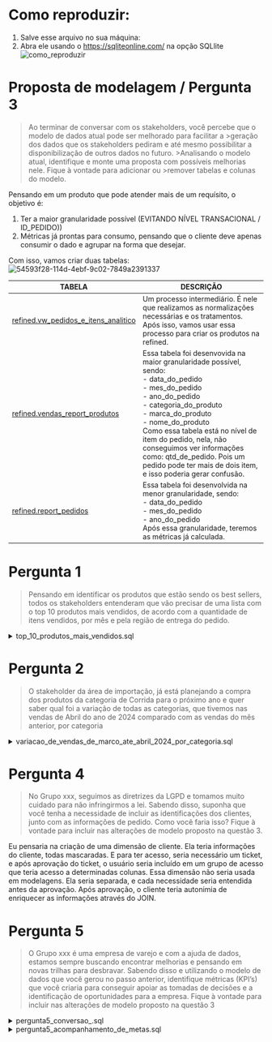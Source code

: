 # Como reproduzir:
1. Salve esse arquivo no sua máquina:
2. Abra ele usando o https://sqliteonline.com/ na opção SQLlite
![como_reproduzir](https://github.com/user-attachments/assets/c31145cd-b18e-49c4-9308-f487d4092a77)



# Proposta de modelagem / Pergunta 3

>Ao terminar de conversar com os stakeholders, você percebe que o modelo de dados atual pode ser melhorado para facilitar a >geração dos dados que os stakeholders pediram e até mesmo possibilitar a disponibilização de outros dados no futuro. >Analisando o modelo atual, identifique e monte uma proposta com possíveis melhorias nele. Fique à vontade para adicionar ou >remover tabelas e colunas do modelo.

Pensando em um produto que pode atender mais de um requísito, o objetivo é:
1. Ter a maior granularidade possível (EVITANDO NÍVEL TRANSACIONAL / ID_PEDIDO))
2. Métricas já prontas para consumo, pensando que o cliente deve apenas consumir o dado e agrupar na forma que desejar.

Com isso, vamos criar duas tabelas:
![54593f28-114d-4ebf-9c02-7849a2391337](https://github.com/user-attachments/assets/4c57335e-f5a4-43e0-8d28-00b697176fe0)


| TABELA | DESCRIÇÃO |
| --- | --- |
| [refined.vw_pedidos_e_itens_analitico](https://github.com/fsfer01/case/blob/main/consultas_sql_trusted/trusted_vw_pedidos_e_itens_analitico.sql) | Um processo intermediário. É nele que realizamos as normalizações necessárias e os tratamentos. Após isso, vamos usar essa processo para criar os produtos na refined. |
| [refined.vendas_report_produtos](https://github.com/fsfer01/case/blob/main/consultas_sql_refined/refined_vendas_report_produtos.sql) | Essa tabela foi desenvovida na maior granularidade possível, sendo:<br>- data_do_pedido <br>- mes_do_pedido <br>- ano_do_pedido <br>- categoria_do_produto <br>- marca_do_produto <br>- nome_do_produto <br> Como essa tabela está no nível de item do pedido, nela, não conseguimos ver informações como: qtd_de_pedido. Pois um pedido pode ter mais de dois item, e isso poderia gerar confusão.|
| [refined.report_pedidos](https://github.com/fsfer01/case/blob/main/consultas_sql_refined/refined_vendas_report_pedidos.sql) | Essa tabela foi desenvolvida na menor granularidade, sendo: <br>- data_do_pedido <br>- mes_do_pedido <br>- ano_do_pedido <br> Após essa granularidade, teremos as métricas já calculada.|



# Pergunta 1
>Pensando em identificar os produtos que estão sendo os best sellers, todos os
>stakeholders entenderam que vão precisar de uma lista com o top 10 produtos
>mais vendidos, de acordo com a quantidade de itens vendidos, por mês e pela
>região de entrega do pedido.

<details>
  <summary>top_10_produtos_mais_vendidos.sql</summary>

  
  Código SQL aqui: https://github.com/fsfer01/case/blob/main/perguntas/top_10_produtos_mais_vendidos.sql
  <img width="1258" height="628" alt="image" src="https://github.com/fsfer01/case/blob/main/imgs/pergunta1.jpg" />

  ```sql
 WITH produtos_mais_vendidos_por_mes_e_uf_de_entrega AS (

  SELECT
  ano_do_pedido,
  mes_do_pedido,
  nome_do_produto,
  uf_entrega,
  SUM(quantidade_do_produto) AS qtd_de_itens_vendidos,
  ROW_NUMBER() OVER (
      PARTITION BY ano_do_pedido, mes_do_pedido, uf_entrega
      ORDER BY SUM(quantidade_do_produto) DESC
  ) AS ranking

  FROM `trusted.vw_pedidos_e_itens_analitico`

  WHERE 1=1
  AND flag_cancelado <> 'S'

  GROUP BY 
    ano_do_pedido,
    mes_do_pedido,
    nome_do_produto,
    uf_entrega
  
)

SELECT
ano_do_pedido,
mes_do_pedido,
nome_do_produto,
uf_entrega,
qtd_de_itens_vendidos,
ranking


FROM produtos_mais_vendidos_por_mes_e_uf_de_entrega
WHERE 1=1
AND ranking <= 10
  
ORDER BY ano_do_pedido ASC, mes_do_pedido ASC, uf_entrega ASC, qtd_de_itens_vendidos DESC, ranking ASC
```
</details>


# Pergunta 2
>O stakeholder da área de importação, já está planejando a compra dos produtos
>da categoria de Corrida para o próximo ano e quer saber qual foi a variação de
>todas as categorias, que tivemos nas vendas de Abril do ano de 2024 comparado
>com as vendas do mês anterior, por categoria

<details>
  <summary>variacao_de_vendas_de_marco_ate_abril_2024_por_categoria.sql</summary>

  
  Código SQL aqui: https://github.com/fsfer01/case/blob/main/perguntas/variacao_de_vendas_de_marco_ate_abril_2024_por_categoria.sql
  <img width="1258" height="628" alt="image" src="https://github.com/fsfer01/case/blob/main/imgs/pergunta2.jpg" />


  ```sql
WITH qtd_de_itens_e_valor_total_por_categoria AS (    
    SELECT
    categoria_do_produto,
    SUM(CASE WHEN ano_do_pedido = 2024 AND mes_do_pedido = 3 THEN quantidade_do_produto ELSE 0 END) AS itens_total_2024_03,
    SUM(CASE WHEN ano_do_pedido = 2024 AND mes_do_pedido = 4 THEN quantidade_do_produto ELSE 0 END) AS itens_total_2024_04,    
    SUM(CASE WHEN ano_do_pedido = 2024 AND mes_do_pedido = 3 THEN valor_total ELSE 0 END)           AS valor_total_2024_03,
    SUM(CASE WHEN ano_do_pedido = 2024 AND mes_do_pedido = 4 THEN valor_total ELSE 0 END)           AS valor_total_2024_04
    FROM `trusted.vw_pedidos_e_itens_analitico`
    
    WHERE 1=1
    AND flag_cancelado <> 'S'
    AND ano_do_pedido = 2024
    AND mes_do_pedido IN (3,4)
    
    GROUP BY categoria_do_produto
)

SELECT
categoria_do_produto,
valor_total_2024_03                                                     AS faturamento_marco_2024,
valor_total_2024_04                                                     AS faturamento_abril_2024,
ROUND(COALESCE(((valor_total_2024_04 - valor_total_2024_03) * 100.0 
    / NULLIF(valor_total_2024_03, 0)), 0), 2)                           AS variacao_percentual_faturamento,

itens_total_2024_03                                                     AS itens_vendidos_marco_2024,
itens_total_2024_04                                                     AS itens_vendidos_abril_2024,
    ROUND(COALESCE(((itens_total_2024_04 - itens_total_2024_03) * 100.0 
    / NULLIF(itens_total_2024_03, 0)), 0),2)                            AS variacao_percentual_itens_vendidos

FROM qtd_de_itens_e_valor_total_por_categoria
```
</details>


# Pergunta 4
>No Grupo xxx, seguimos as diretrizes da LGPD e tomamos muito cuidado para não
>infringirmos a lei. Sabendo disso, suponha que você tenha a necessidade de
>incluir as identificações dos clientes, junto com as informações de pedido. Como
>você faria isso? Fique à vontade para incluir nas alterações de modelo proposto na
>questão 3.

Eu pensaria na criação de uma dimensão de cliente. Ela teria informações do cliente, todas mascaradas. E para ter acesso, seria necessário um ticket, e após aprovação do ticket, o usuário seria incluído em um grupo de acesso que teria acesso a determinadas colunas. Essa dimensão não seria usada em modelagens. Ela seria separada, e cada necessidade seria entendida antes da aprovação. Após aprovação, o cliente teria autonimia de enriquecer as informações através do JOIN.

# Pergunta 5
> O Grupo xxx é uma empresa de varejo e com a ajuda de dados, estamos sempre
> buscando encontrar melhorias e pensando em novas trilhas para desbravar.
> Sabendo disso e utilizando o modelo de dados que você gerou no passo anterior,
> identifique métricas (KPI’s) que você criaria para conseguir apoiar as tomadas de
> decisões e a identificação de oportunidades para a empresa.
> Fique à vontade para
incluir nas alterações de modelo proposto na questão 3


<details>
  <summary>pergunta5_conversao_.sql</summary>

  
  Código SQL aqui: https://github.com/fsfer01/case/blob/main/perguntas/pergunta5_conversao_.sql
  <img width="1258" height="628" alt="image" src="https://github.com/fsfer01/case/blob/main/imgs/pergunta5.png" />
  <img width="1258" height="628" alt="image" src="https://github.com/fsfer01/case/blob/main/imgs/pergunta5sql.png" />


  ```sql
WITH base_agrupada AS (

  SELECT 
  data_do_pedido,
  -- VISÃO DE PEDIDOS
  SUM(qtd_de_pedidos_unicos_vendidos)                                                                                 AS qtd_total_pedidos_realizados,
  SUM(qtd_de_pedidos_unicos_vendidos_aprovados )                                                                      AS qtd_total_pedidos_aprovados,
  SUM(qtd_de_pedidos_unicos_vendidos_misto_cancelado + qtd_de_pedidos_unicos_vendidos_cancelados)                     AS qtd_total_pedidos_cancelados,
  -- VISÃO DE FATURAMENTO
  SUM(COALESCE(valor_total_bruto_pedidos,0.00))                                                                       AS valor_total_pedidos_realizados,
  SUM(COALESCE(valor_total_bruto_pedidos_aprovados,0.00))                                                             AS valor_total_pedidos_aprovados,
  SUM(COALESCE(valor_total_bruto_pedidos_misto_cancelado,0.00) + COALESCE(valor_total_bruto_pedidos_cancelados,0.00)) AS valor_total_pedidos_cancelados,
  -- VISÃO DE ITENS
  SUM(COALESCE(qtd_de_itens_vendidos,0.00))                                                                           AS qtd_total_itens_vendidos,
  SUM(COALESCE(qtd_de_itens_vendidos_aprovado,0.00))                                                                  AS qtd_total_itens_vendidos_aprovados,
  SUM(COALESCE(qtd_de_itens_vendidos_misto_cancelado,0.00) + COALESCE(qtd_de_itens_vendidos_cancelados,0.00))         AS qtd_total_itens_vendidos_cancelados
  
  FROM 'refined.vendas_report_pedidos'
  
  GROUP BY  data_do_pedido
)

SELECT
data_do_pedido,

-- PEDIDOS
qtd_total_pedidos_realizados,
qtd_total_pedidos_aprovados,
qtd_total_pedidos_cancelados,
ROUND(1.0 * qtd_total_pedidos_aprovados / NULLIF(qtd_total_pedidos_realizados,0) , 2)     AS conversao_pedidos,
-- VALOR
valor_total_pedidos_realizados,
valor_total_pedidos_aprovados,
valor_total_pedidos_cancelados,
ROUND(1.0 * valor_total_pedidos_aprovados / NULLIF(valor_total_pedidos_realizados,0) , 2) AS conversao_valor,
-- ITENS
qtd_total_itens_vendidos,
qtd_total_itens_vendidos_aprovados,
qtd_total_itens_vendidos_cancelados,
ROUND(1.0 * qtd_total_itens_vendidos_aprovados / NULLIF(qtd_total_itens_vendidos,0) , 2)  AS conversao_itens

FROM base_agrupada
ORDER BY data_do_pedido ASC;
```
</details>

<details>
  <summary>pergunta5_acompanhamento_de_metas.sql</summary>

  
  Código SQL aqui: https://github.com/fsfer01/case/blob/main/perguntas/pergunta5_acompanhamento_de_metas.sql
  <img width="1258" height="628" alt="image" src="https://github.com/fsfer01/case/blob/main/imgs/pergunta5_metas.jpg" />

  ```sql
-- OBS: NO SQLITE, NÃO TEMOS ALGUMAS FUNÇõES QUE DEIXARIA O CÓDIGO MAIS LEGÍVEL. ENTÃO, QUAL É A LÓGICA AQUI:
-- DIARIZO A META PELA QUANTIDADE DE DIAS, TIPO: valor / LAST_DAY(data)

WITH meta_diarizada_por_marca AS (

  SELECT
  d.data                                                                                                                          AS data,
  marca.nome                                                                                                                      AS marca,
  ROUND(m.vlr_meta / CAST(strftime('%d', date(m.ano || '-' || printf('%02d', m.mes) || '-01', '+1 month', '-1 day')) AS REAL), 2) AS vlr_meta_diaria

  FROM 'trusted.meta'       AS m
  INNER JOIN 'trusted.data' AS d      ON d.ano = m.ano AND d.mes = m.mes
  LEFT JOIN 'trusted.marca' AS marca  ON  m.id_marca = marca.id
  
  ORDER BY m.id_marca, d.data
),

realizado_diarizado_por_marca AS (
  SELECT
  data_do_pedido                                          	AS data,
  ano_do_pedido                                           	AS ano_do_pedido,
  mes_do_pedido                                           	AS mes_do_pedido,
  marca_do_produto                                        	AS marca,
  SUM(COALESCE(valor_total_bruto_pedidos_aprovados,0.00))	AS valor_total_bruto_pedidos_aprovados_por_marca

  FROM 'refined.vendas_report_produtos' 

  GROUP BY 
  data_do_pedido,
  marca_do_produto
),

final AS (

  SELECT
  realizado_diarizado_por_marca.data,
  realizado_diarizado_por_marca.ano_do_pedido,
  realizado_diarizado_por_marca.mes_do_pedido,
  realizado_diarizado_por_marca.marca,
  meta_diarizada_por_marca.vlr_meta_diaria                                    AS meta,
  realizado_diarizado_por_marca.valor_total_bruto_pedidos_aprovados_por_marca AS realizado,
  ROUND(1.0 * realizado_diarizado_por_marca.valor_total_bruto_pedidos_aprovados_por_marca 
    / NULLIF(meta_diarizada_por_marca.vlr_meta_diaria,0) , 2)                 AS atingimento


  FROM realizado_diarizado_por_marca
  LEFT JOIN meta_diarizada_por_marca  ON realizado_diarizado_por_marca.data = meta_diarizada_por_marca.data
                                      AND realizado_diarizado_por_marca.marca = meta_diarizada_por_marca.marca


)

SELECT
ano_do_pedido,
mes_do_pedido,
marca,
SUM(meta)                                               AS meta,
SUM(realizado)                                          AS realizado,
ROUND(1.0 * SUM(realizado) / NULLIF(SUM(meta),0) , 2)   AS atingimento

FROM final

GROUP BY 
  ano_do_pedido,
  mes_do_pedido,
  marca
  
 ORDER BY 1 ASC, 2 ASC, 3 ASC 
```
</details>


